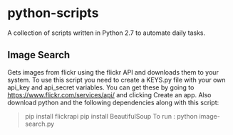 # python-scripts
A collection of scripts written in Python 2.7 to automate daily tasks.

## Image Search
Gets images from flickr using the flickr API and downloads them to your system.
To use this script you need to create a KEYS.py file with your own api_key and api_secret variables.
You can get these by going to https://www.flickr.com/services/api/ and clicking Create an app. 
Also download python and the following dependencies along with this script:
> pip install flickrapi
> pip install BeautifulSoup
To run :
> python image-search.py

